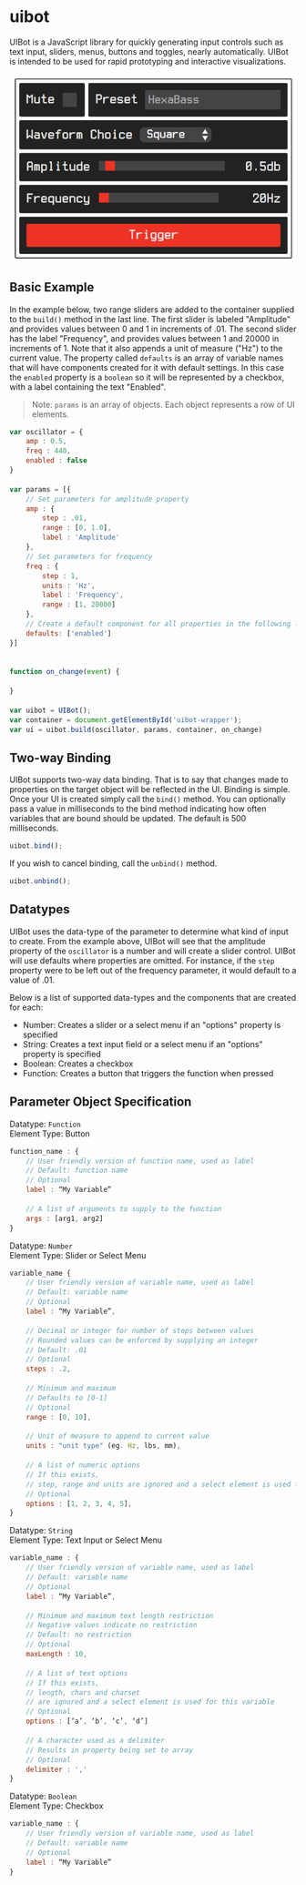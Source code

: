 # uibot
UIBot is a JavaScript library for quickly generating input controls such as text input, sliders, menus, buttons and toggles, nearly automatically. UIBot is intended to be used for rapid prototyping and interactive visualizations.

![Image of a UIBot interface](img/demo.png)

## Basic Example
In the example below, two range sliders are added to the container supplied to the `build()` method in the last line. The first slider is labeled "Amplitude" and provides values between 0 and 1 in increments of .01. The second slider has the label "Frequency", and provides values between 1 and 20000 in increments of 1. Note that it also appends a unit of measure ("Hz") to the current value. The property called `defaults` is an array of variable names that will have components created for it with default settings. In this case the `enabled` property is a `boolean` so it will be represented by a checkbox, with a label containing the text "Enabled".

> Note: `params` is an array of objects. Each object represents a row of UI elements.

```js
var oscillator = {
    amp : 0.5,
    freq : 440,
    enabled : false
}

var params = [{
    // Set parameters for amplitude property
    amp : {
        step : .01,
        range : [0, 1.0],
        label : 'Amplitude'
    },
    // Set parameters for frequency
    freq : {
        step : 1,
        units : 'Hz',
        label : 'Frequency',
        range : [1, 20000]
    },
    // Create a default component for all properties in the following list
    defaults: ['enabled']
}]


function on_change(event) {

}

var uibot = UIBot();
var container = document.getElementById('uibot-wrapper');
var ui = uibot.build(oscillator, params, container, on_change)
```

## Two-way Binding
UIBot supports two-way data binding. That is to say that changes made to properties on the target object will be reflected in the UI. Binding is simple. Once your UI is created simply call the `bind()` method. You can optionally pass a value in milliseconds to the bind method indicating how often variables that are bound should be updated. The default is 500 milliseconds.

```js
uibot.bind();
```

If you wish to cancel binding, call the `unbind()` method.
```js
uibot.unbind();
```

## Datatypes
UIBot uses the data-type of the parameter to determine what kind of input to create. From the example above, UIBot will see that the amplitude property of the `oscillator` is a number and will create a slider control. UIBot will use defaults where properties are omitted. For instance, if the `step` property were to be left out of the frequency parameter, it would default to a value of .01.

Below is a list of supported data-types and the components that are created for each:

- Number: Creates a slider or a select menu if an "options" property is specified
- String: Creates a text input field or a select menu if an "options" property is specified
- Boolean: Creates a checkbox
- Function: Creates a button that triggers the function when pressed

## Parameter Object Specification
Datatype: `Function`<br/>
Element Type: Button

```js
function_name : {
    // User friendly version of function name, used as label
    // Default: function name
    // Optional
    label : “My Variable”

    // A list of arguments to supply to the function
    args : [arg1, arg2]
}
```

Datatype: `Number`<br/>
Element Type: Slider or Select Menu
```js
variable_name {
    // User friendly version of variable name, used as label
    // Default: variable name
    // Optional
    label : “My Variable”,

    // Decimal or integer for number of steps between values
    // Rounded values can be enforced by supplying an integer
    // Default: .01
    // Optional
    steps : .2,

    // Minimum and maximum
    // Defaults to [0-1]
    // Optional
    range : [0, 10],

    // Unit of measure to append to current value
    units : "unit type" (eg. Hz, lbs, mm),

    // A list of numeric options
    // If this exists,
    // step, range and units are ignored and a select element is used for this variable
    // Optional
    options : [1, 2, 3, 4, 5],
}
```

Datatype: `String`<br/>
Element Type: Text Input or Select Menu
```js
variable_name : {
    // User friendly version of variable name, used as label
    // Default: variable name
    // Optional
    label : “My Variable”,

    // Minimum and maximum text length restriction
    // Negative values indicate no restriction
    // Default: no restriction
    // Optional        
    maxLength : 10,

    // A list of text options
    // If this exists,
    // length, chars and charset
    // are ignored and a select element is used for this variable
    // Optional
    options : [‘a’, ‘b’, ‘c’, ‘d’]

    // A character used as a delimiter
    // Results in property being set to array
    // Optional
    delimiter : ','
}
```

Datatype: `Boolean`<br/>
Element Type: Checkbox
```js
variable_name : {
    // User friendly version of variable name, used as label
    // Default: variable name
    // Optional
    label : “My Variable”
}
```
